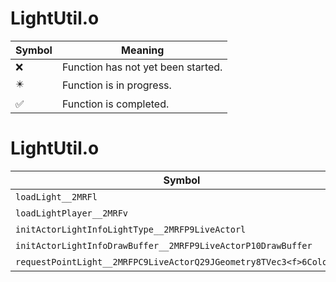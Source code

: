 # LightUtil.o
| Symbol | Meaning 
| ------------- | ------------- 
| :x: | Function has not yet been started. 
| :eight_pointed_black_star: | Function is in progress. 
| :white_check_mark: | Function is completed. 


# LightUtil.o
| Symbol | Decompiled? |
| ------------- | ------------- |
| `loadLight__2MRFl` | :x: |
| `loadLightPlayer__2MRFv` | :x: |
| `initActorLightInfoLightType__2MRFP9LiveActorl` | :x: |
| `initActorLightInfoDrawBuffer__2MRFP9LiveActorP10DrawBuffer` | :x: |
| `requestPointLight__2MRFPC9LiveActorQ29JGeometry8TVec3<f>6Color8fl` | :x: |
